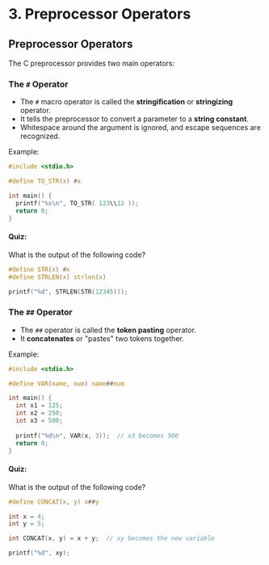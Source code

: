 # 3. Preprocessor Operators

## Preprocessor Operators

The C preprocessor provides two main operators:

### The `#` Operator
- The `#` macro operator is called the **stringification** or **stringizing** operator.
- It tells the preprocessor to convert a parameter to a **string constant**.
- Whitespace around the argument is ignored, and escape sequences are recognized.

Example:

```c
#include <stdio.h>

#define TO_STR(x) #x

int main() {
  printf("%s\n", TO_STR( 123\\12 ));
  return 0;
}
```

#### Quiz:
What is the output of the following code?

```c
#define STR(x) #x
#define STRLEN(x) strlen(x)

printf("%d", STRLEN(STR(12345)));
```

### The `##` Operator
- The `##` operator is called the **token pasting** operator.
- It **concatenates** or "pastes" two tokens together.

Example:

```c
#include <stdio.h>

#define VAR(name, num) name##num

int main() {
  int x1 = 125;
  int x2 = 250;
  int x3 = 500;
  
  printf("%d\n", VAR(x, 3));  // x3 becomes 500
  return 0;
}
```

#### Quiz:
What is the output of the following code?

```c
#define CONCAT(x, y) x##y

int x = 4;
int y = 5;

int CONCAT(x, y) = x + y;  // xy becomes the new variable

printf("%d", xy);
```